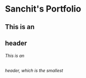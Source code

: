 # Sanchit's Portfolio
## This is an <h2> header
###### This is an <h6> header, which is the smallest
